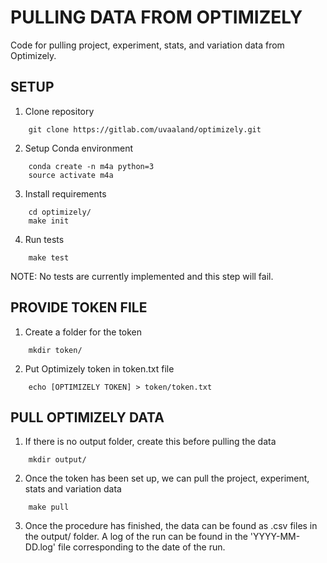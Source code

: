 # PULLING DATA FROM OPTIMIZELY

Code for pulling project, experiment, stats, and variation data from Optimizely.

## SETUP

1. Clone repository
```shell
    git clone https://gitlab.com/uvaaland/optimizely.git
```

2. Setup Conda environment
```shell
    conda create -n m4a python=3
    source activate m4a
```

3. Install requirements
```shell
    cd optimizely/
    make init
```

4. Run tests
```shell
    make test
```
NOTE: No tests are currently implemented and this step will fail.

## PROVIDE TOKEN FILE

1. Create a folder for the token
```shell
    mkdir token/
```

2. Put Optimizely token in token.txt file
```shell
    echo [OPTIMIZELY TOKEN] > token/token.txt
```

## PULL OPTIMIZELY DATA

1. If there is no output folder, create this before pulling the data
```shell
    mkdir output/
```

2. Once the token has been set up, we can pull the project, experiment, stats
   and variation data
```shell
    make pull
```

3. Once the procedure has finished, the data can be found as .csv files in the output/ folder.
A log of the run can be found in the 'YYYY-MM-DD.log' file corresponding to the date of the run.
